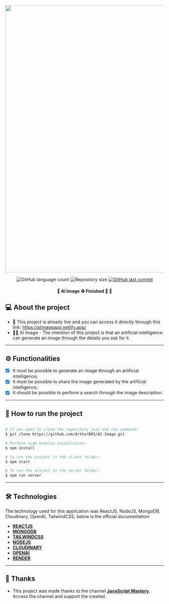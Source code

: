 <div align='center'>
<img src='./.github/iaimage.gif' width='600' height='850' />
</div>

<p align="center">
  <img alt="GitHub language count" src="https://img.shields.io/github/languages/count/ArthurB95/AI-Image?color=%2304D361">

  <img alt="Repository size" src="https://img.shields.io/github/repo-size/ArthurB95/AI-Image">
  
  <a href="https://github.com/ArthurB95/AI-Image/commits/master">
    <img alt="GitHub last commit" src="https://img.shields.io/github/last-commit/ArthurB95/AI-Image">
  </a>
    
</p>

<h4 align="center"> 
	🚧  AI Image  ♻️ Finished 🚀 🚧
</h4>

## 💻 About the project

- 🚀 This project is already live and you can access it directly through this link: https://aiimageapp.netlify.app/
- 👨‍💻 AI Image - The intention of this project is that an artificial intelligence can generate an image through the details you ask for it.

---

## ⚙️ Functionalities

-   [x] It must be possible to generate an image through an artificial intelligence;
-   [x] It must be possible to share the image generated by the artificial intelligence;
-   [x] It should be possible to perform a search through the image description.

---

## 🚀 How to run the project

```bash

# If you want to clone the repository just use the command:
$ git clone https://github.com/ArthurB95/AI-Image.git

# Perform node_modules installation:
$ npm install

# To run the project in the client folder:
$ npm start

# To run the project in the server folder:
$ npm run server

```

---

## 🛠 Technologies

The technology used for this application was ReactJS, NodeJS, MongoDB, Cloudinary, OpenAI, TailwindCSS, below is the official documentation:

-   **[REACTJS](https://react.dev/)**
-   **[MONGODB](https://www.mongodb.com/)**
-   **[TAILWINDCSS](https://tailwindcss.com/)**
-   **[NODEJS](https://nodejs.org/en)**
-   **[CLOUDINARY](https://cloudinary.com/)**
-   **[OPENAI](https://openai.com/product)**
-   **[RENDER](https://render.com/)**

---

## 💪 Thanks

-   This project was made thanks to the channel **[JavaScript Mastery](https://www.youtube.com/@javascriptmastery/videos)**. Access the channel and support the created.
